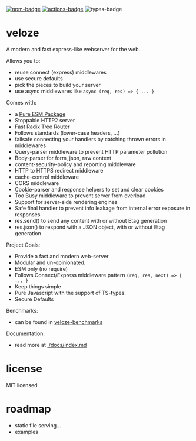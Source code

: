 [![npm-badge][npm-badge]][npm]
[![actions-badge][actions-badge]][actions]
![types-badge][types-badge]

# veloze

A modern and fast express-like webserver for the web.

Allows you to:
- reuse connect (express) middlewares
- use secure defaults
- pick the pieces to build your server 
- use async middlewares like `async (req, res) => { ... }`

Comes with:
- a [Pure ESM Package](https://gist.github.com/sindresorhus/a39789f98801d908bbc7ff3ecc99d99c)
- Stoppable HTTP2 server
- Fast Radix Tree Router
- Follows standards (lower-case headers, ...)
- failsafe connecting your handlers by catching thrown errors in middlewares
- Query-parser middleware to prevent HTTP parameter pollution
- Body-parser for form, json, raw content
- content-security-policy and reporting middleware
- HTTP to HTTPS redirect middleware
- cache-control middleware
- CORS middleware
- Cookie-parser and response helpers to set and clear cookies
- Too Busy middleware to prevent server from overload
- Support for server-side rendering engines
- Safe final handler to prevent info leakage from internal error exposure in responses
- res.send() to send any content with or without Etag generation
- res.json() to respond with a JSON object, with or without Etag generation

Project Goals:
- Provide a fast and modern web-server
- Modular and un-opinionated.
- ESM only (no require)
- Follows Connect/Express middleware pattern `(req, res, next) => { ... }`
- Keep things simple
- Pure Javascript with the support of TS-types.
- Secure Defaults

Benchmarks:
- can be found in [veloze-benchmarks](https://github.com/commenthol/veloze-benchmarks)

Documentation:
- read more at [./docs/index.md](https://github.com/commenthol/veloze/blob/main/docs/index.md)

# license

MIT licensed

# roadmap

- static file serving...
- examples

[npm-badge]: https://badge.fury.io/js/veloze.svg
[npm]: https://www.npmjs.com/package/veloze
[types-badge]: https://badgen.net/npm/types/veloze
[actions-badge]: https://github.com/commenthol/veloze/workflows/CI/badge.svg?branch=main&event=push
[actions]: https://github.com/commenthol/veloze/actions/workflows/ci.yml?query=branch%3Amain
